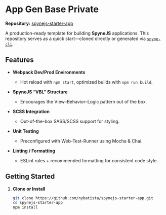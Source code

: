 # App Gen Base Private

**Repository:** [spynejs-starter-app](https://github.com/nybatista/spynejs-starter-app.git)

A production-ready template for building **SpyneJS** applications. This repository serves as a quick start—cloned directly or generated via [`spyne-cli`](https://www.npmjs.com/package/spyne-cli).

## Features

- **Webpack Dev/Prod Environments**
    - Hot reload with `npm start`, optimized builds with `npm run build`.

- **SpyneJS “VBL” Structure**
    - Encourages the View–Behavior–Logic pattern out of the box.

- **SCSS Integration**
    - Out-of-the-box SASS/SCSS support for styling.

- **Unit Testing**
    - Preconfigured with Web-Test-Runner using Mocha & Chai.

- **Linting / Formatting**
    - ESLint rules + recommended formatting for consistent code style.

## Getting Started

1. **Clone or Install**

   ```bash
   git clone https://github.com/nybatista/spynejs-starter-app.git
   cd spynejs-starter-app
   npm install

